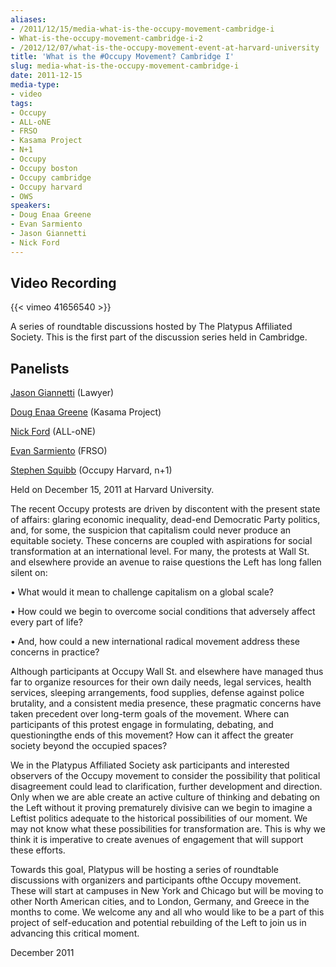 ```yaml
---
aliases:
- /2011/12/15/media-what-is-the-occupy-movement-cambridge-i
- What-is-the-occupy-movement-cambridge-i-2
- /2012/12/07/what-is-the-occupy-movement-event-at-harvard-university
title: 'What is the #Occupy Movement? Cambridge I'
slug: media-what-is-the-occupy-movement-cambridge-i
date: 2011-12-15
media-type:
- video
tags:
- Occupy
- ALL-oNE
- FRSO
- Kasama Project
- N+1
- Occupy
- Occupy boston
- Occupy cambridge
- Occupy harvard
- OWS
speakers:
- Doug Enaa Greene
- Evan Sarmiento
- Jason Giannetti
- Nick Ford
---
```


## Video Recording

{{< vimeo 41656540 >}}

A series of roundtable discussions hosted by The Platypus Affiliated Society. This is the first part of the discussion series held in Cambridge.

## Panelists
[Jason Giannetti](/speakers/jason-giannetti/) (Lawyer)

[Doug Enaa Greene](/speakers/doug-enaa-greene/) (Kasama Project)

[Nick Ford](/speakers/nick-ford/) (ALL-oNE)

[Evan Sarmiento](/speakers/nick-ford/) (FRSO)

[Stephen Squibb](/speakers/stephen-squibb/) (Occupy Harvard, n+1)

Held on December 15, 2011 at Harvard University.

The recent Occupy protests are driven by discontent with the present state of affairs: glaring economic inequality, dead-end Democratic Party politics, and, for some, the suspicion that capitalism could never produce an equitable society. These concerns are coupled with aspirations for social transformation at an international level. For many, the protests at Wall St. and elsewhere provide an avenue to raise questions the Left has long fallen silent on:

• What would it mean to challenge capitalism on a global scale?

• How could we begin to overcome social conditions that adversely affect every part of life?

• And, how could a new international radical movement address these concerns in practice?

Although participants at Occupy Wall St. and elsewhere have managed thus far to organize resources for their own daily needs, legal services, health services, sleeping arrangements, food supplies, defense against police brutality, and a consistent media presence, these pragmatic concerns have taken precedent over long-term goals of the movement. Where can participants of this protest engage in formulating, debating, and questioningthe ends of this movement? How can it affect the greater society beyond the occupied spaces?

We in the Platypus Affiliated Society ask participants and interested observers of the Occupy movement to consider the possibility that political disagreement could lead to clarification, further development and direction. Only when we are able create an active culture of thinking and debating on the Left without it proving prematurely divisive can we begin to imagine a Leftist politics adequate to the historical possibilities of our moment. We may not know what these possibilities for transformation are. This is why we think it is imperative to create avenues of engagement that will support these efforts.

Towards this goal, Platypus will be hosting a series of roundtable discussions with organizers and participants ofthe Occupy movement. These will start at campuses in New York and Chicago but will be moving to other North American cities, and to London, Germany, and Greece in the months to come. We welcome any and all who would like to be a part of this project of self-education and potential rebuilding of the Left to join us in advancing this critical moment.

December 2011
